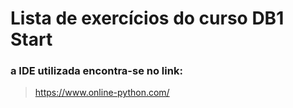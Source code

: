 # Lista de exercícios do curso DB1 Start

### a IDE utilizada encontra-se no link: 

>https://www.online-python.com/